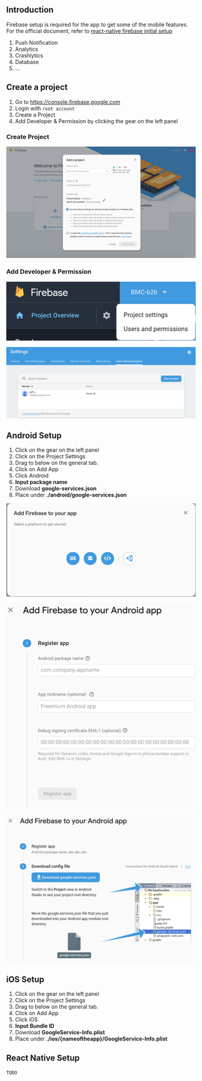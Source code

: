 ## Introduction

Firebase setup is required for the app to get some of the mobile features.
For the official document, refer to [react-native firebase initial setup](https://rnfirebase.io/docs/v5.x.x/installation/initial-setup)

1. Push Notification 
2. Analytics
3. Crashlytics
4. Database 
5. ...

## Create a project

1. Go to https://console.firebase.google.com
2. Login with ``root account``
3. Create a Project
4. Add Developer & Permission by clicking the gear on the left panel

### Create Project

![Screenshot_2019-04-29_at_2.05.51_PM](uploads/74ab41bb44d62282e87ff4552f17cde8/Screenshot_2019-04-29_at_2.05.51_PM.png)

### Add Developer & Permission

![Screenshot_2019-04-29_at_2.06.29_PM](uploads/2ece0cbf61ac7342281e924314bd3757/Screenshot_2019-04-29_at_2.06.29_PM.png)

![Screenshot_2019-04-29_at_2.06.40_PM](uploads/35a567084b860feaa72b9f35cc5ec938/Screenshot_2019-04-29_at_2.06.40_PM.png)


## Android Setup

1. Click on the gear on the left panel
2. Click on the Project Settings
3. Drag to below on the general tab.
4. Click on Add App
5. Click Android
6. **Input package name**
7. Download **google-services.json**
8. Place under **./android/google-services.json**

![Screenshot_2019-04-29_at_2.07.46_PM](uploads/f9ec028dad2cf5623ec9a91cbdfd4012/Screenshot_2019-04-29_at_2.07.46_PM.png)

![Screenshot_2019-04-29_at_2.07.54_PM](uploads/1905c17076712fc435f6159cc52a7cca/Screenshot_2019-04-29_at_2.07.54_PM.png)

![Screenshot_2019-04-29_at_2.08.09_PM](uploads/bc08d0bd7573746cb57771678bacdb27/Screenshot_2019-04-29_at_2.08.09_PM.png)

## iOS Setup

1. Click on the gear on the left panel
2. Click on the Project Settings
3. Drag to below on the general tab.
4. Click on Add App
5. Click iOS
6. **Input Bundle ID**
7. Download **GoogleService-Info.plist**
8. Place under **./ios/{nameoftheapp}/GoogleService-Info.plist**

## React Native Setup

`` TODO ``